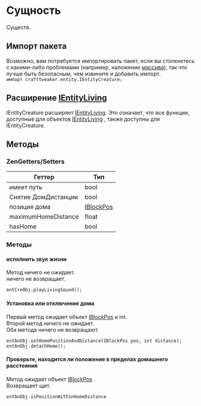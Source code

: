 # Сущность

Существ.

## Импорт пакета

Возможно, вам потребуется импортировать пакет, если вы столкнетесь с какими-либо проблемами (например, наложение [массива](/AdvancedFunctions/Arrays_and_Loops/)), так что лучше быть безопасным, чем извините и добавить импорт.  
`импорт crafttweaker.entity.IEntityCreature;`

## Расширение [IEntityLiving](/Vanilla/Entities/IEntityLiving/)

IEntityCreature расширяет [IEntityLiving](/Vanilla/Entities/IEntityLiving/). Это означает, что все функции, доступные для объектов [IEntityLiving](/Vanilla/Entities/IEntityLiving/) , также доступны для IEntityCreature.

## Методы

### ZenGetters/Setters

| Геттер              | Тип                                    |
| ------------------- | -------------------------------------- |
| имеет путь          | bool                                   |
| Снятие ДомДистанции | bool                                   |
| позиция дома        | [IBlockPos](/Vanilla/World/IBlockPos/) |
| maximumHomeDistance | float                                  |
| hasHome             | bool                                   |

### Методы

#### исполнить звук жизни

Метод ничего не ожидает.  
ничего не возвращает.

```zenscript
entCreObj.playLivingSound();
```

#### Установка или отключение дома

Первый метод ожидает объект [IBlockPos](/Vanilla/World/IBlockPos/) и int.  
Второй метод ничего не ожидает.  
Оба метода ничего не возвращают.

```zenscript
entAnObj.setHomePositionAndDistance(IBlockPos pos, int distance);
entAnObj.detachHome();
```

#### Проверьте, находится ли положение в пределах домашнего расстояния

Метод ожидает объект [IBlockPos](/Vanilla/World/IBlockPos/) .  
Возвращает щит.

```zenscript
entAnObj.isPositionWithinHomeDistance
```